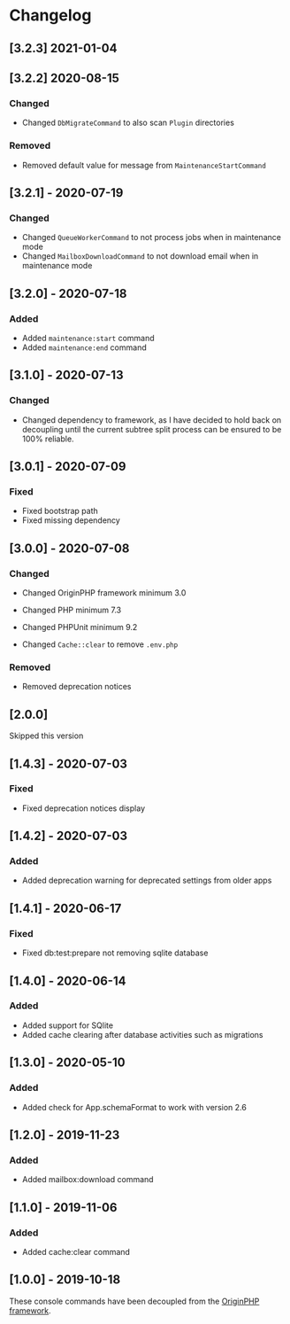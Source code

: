 # Changelog

## [3.2.3] 2021-01-04

## [3.2.2] 2020-08-15

### Changed

- Changed `DbMigrateCommand` to also scan `Plugin` directories

### Removed

- Removed default value for message from `MaintenanceStartCommand`

## [3.2.1] - 2020-07-19

### Changed

- Changed `QueueWorkerCommand` to not process jobs when in maintenance mode
- Changed `MailboxDownloadCommand` to not download email when in maintenance mode

## [3.2.0] - 2020-07-18

### Added

- Added `maintenance:start` command
- Added `maintenance:end` command

## [3.1.0] - 2020-07-13

### Changed

- Changed dependency to framework, as I have decided to hold back on decoupling until the current subtree split process can be ensured to be 100% reliable.

## [3.0.1] - 2020-07-09

### Fixed

- Fixed bootstrap path
- Fixed missing dependency

## [3.0.0] - 2020-07-08

### Changed

- Changed OriginPHP framework minimum 3.0
- Changed PHP minimum 7.3
- Changed PHPUnit minimum 9.2

- Changed `Cache::clear` to remove `.env.php`

### Removed

- Removed deprecation notices

## [2.0.0]

Skipped this version

## [1.4.3] - 2020-07-03

### Fixed

- Fixed deprecation notices display

## [1.4.2] - 2020-07-03

### Added

- Added deprecation warning for deprecated settings from older apps

## [1.4.1] - 2020-06-17

### Fixed
- Fixed db:test:prepare not removing sqlite database

## [1.4.0] - 2020-06-14

### Added
- Added support for SQlite
- Added cache clearing after database activities such as migrations

## [1.3.0] - 2020-05-10

### Added
- Added check for App.schemaFormat to work with version 2.6

## [1.2.0] - 2019-11-23

### Added
- Added mailbox:download command

## [1.1.0] - 2019-11-06

### Added
- Added cache:clear command

## [1.0.0] - 2019-10-18

These console commands have been decoupled from the [OriginPHP framework](https://www.originphp.com/).